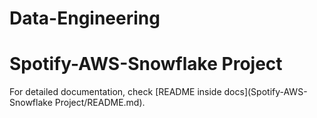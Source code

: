 # Data-Engineering

# Spotify-AWS-Snowflake Project
For detailed documentation, check [README inside docs](Spotify-AWS-Snowflake Project/README.md).
